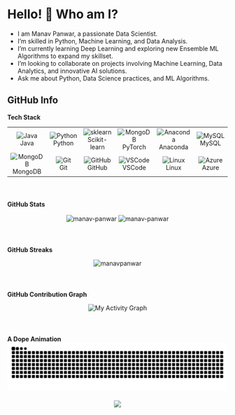 # Hello! 👋 Who am I? #
- I am Manav Panwar, a passionate Data Scientist.
- I’m skilled in Python, Machine Learning, and Data Analysis.
- I’m currently learning Deep Learning and exploring new Ensemble ML Algorithms to expand my skillset.
- I’m looking to collaborate on projects involving Machine Learning, Data Analytics, and innovative AI solutions.
- Ask me about Python, Data Science practices, and ML Algorithms.

###
## GitHub Info


<summary><b>Tech Stack</b></summary>

<div style="display: flex; align-items: flex-start; justify-content: center">
  <br>
<table align="center">
  <tr>
    <td align="center" width="96">
        <img src="https://skillicons.dev/icons?i=java" alt="Java" width="48" height="48" />
      <br>Java
    </td>
    <td align="center" width="96">
        <img src="https://techstack-generator.vercel.app/python-icon.svg" alt="Python" width="48" height="48" />
      <br>Python
    </td>
    <td align="center" width="96">
        <img src="https://skillicons.dev/icons?i=sklearn" alt="sklearn" width="48" height="48" />
      <br>Scikit-learn
    </td>
    <td align="center" width="96">
        <img src="https://skillicons.dev/icons?i=pytorch" alt="MongoDB" width="48" height="48" />
      <br>PyTorch
    </td>
    <td align="center" width="96">
        <img src="https://skillicons.dev/icons?i=anaconda" alt="Anaconda" width="48" height="48" />
      <br>Anaconda
    </td>
    <td align="center" width="96">
        <img src="https://techstack-generator.vercel.app/mysql-icon.svg" alt="MySQL" width="65" height="65" />
      <br>MySQL
    </td>
  </tr>
  <tr>
    <td align="center" width="96">
        <img src="https://skillicons.dev/icons?i=mongodb" alt="MongoDB" width="48" height="48" />
      <br>MongoDB
    </td>
    <td align="center" width="96">
        <img src="https://skillicons.dev/icons?i=git" alt="Git" width="48" height="48" />
      <br>Git
    </td>
      <td align="center" width="96">
        <img src="https://skillicons.dev/icons?i=github" alt="GitHub" width="48" height="48" />
      <br>GitHub
    </td>
        <td align="center" width="96">
        <img src="https://skillicons.dev/icons?i=vscode" alt="VSCode" width="48" height="48" />
      <br>VSCode
    </td>
    <td align="center" width="96">
        <img src="https://skillicons.dev/icons?i=linux" alt="Linux" width="48" height="48" />
      <br>Linux
    </td>
    <td align="center" width="96">
        <img src="https://skillicons.dev/icons?i=azure" alt="Azure" width="48" height="48" />
      <br>Azure
    </td>
    </tr>
</table>
</div>

<br>

###
<summary><b>GitHub Stats</b></summary>
<p align="center"><img height="180em" src="https://github-readme-stats.vercel.app/api?username=manav-panwar&hide_border=true&count_private=true&show_icons=true&theme=radical" alt="manav-panwar" align="center" />
<img height="180em" src="https://github-readme-stats.vercel.app/api/top-langs?username=manav-panwar&show_icons=true&locale=en&layout=compact&hide_border=true&theme=radical" alt="manav-panwar" align="center" /></p>
</div>
<br>

###
<summary><b>GitHub Streaks</b></summary>
<p align="center"><img src="https://github-readme-streak-stats.herokuapp.com/?user=manav-panwar&theme=black-ice&hide_border=true&stroke=0000&background=0D1117&ring=e05397&fire=e05397&currStreakLabel=e05397" alt="manavpanwar" /></p>

<br>

###
<summary><b>GitHub Contribution Graph</b></summary>
<p align="center"><img alt="My Activity Graph" src="https://github-readme-activity-graph.vercel.app/graph?username=manav-panwar&theme=react-dark&hide_border=true&hide_title=false&area=true&custom_title=Total%20contribution%20graph%20in%20all%20repo" /></p>
<br>

###
<summary><b>A Dope Animation</b></summary>
<div align="center">
  <picture>
  <source media="(prefers-color-scheme: dark)" srcset="https://raw.githubusercontent.com/manav-panwar/manav-panwar/output/github-snake-dark.svg" />
  <source media="(prefers-color-scheme: light)" srcset="https://raw.githubusercontent.com/manav-panwar/manav-panwar/output/github-snake.svg" />
  <img align="center" alt="github-snake" src="https://raw.githubusercontent.com/manav-panwar/manav-panwar/output/github-snake.svg" />
  </picture>
</div>

###
<div align="center">
  <img src="https://visitor-badge.laobi.icu/badge?page_id=manav-panwar.manav-panwar&"  />
</div>

